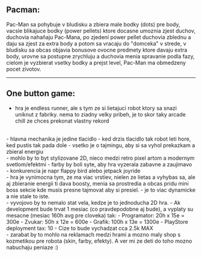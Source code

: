 ## Pacman:

Pac-Man sa pohybuje v bludisku a zbiera male bodky (dots) pre body, vacsie blikajuce bodky (power pellets) ktore docasne umoznia zjest duchov, duchovia nahaňaju Pac-Mana, po zjedení power pellet duchovia zblednu a daju sa zjest za extra body a potom sa vracaju do "domceka" v strede, v bludisku sa obcas objavia bonusove ovocne predmety ktore davaju extra body, urovne sa postupne zrychluju a duchovia menia spravanie podla fazy, cielom je vyzbierat vsetky bodky a prejst level, Pac-Man ma obmedzeny pocet zivotov.

---

## One button game:

- hra je endless runner, ale s tym ze si lietajuci robot ktory sa snazi uniknut z fabriky. nema to ziadny velky pribeh, je to skor taky arcade chill ze chces prekonat vlastny rekord
<br>
- hlavna mechanika je jedine tlacidlo
  - ked drzis tlacidlo tak robot leti hore, ked pustis tak pada dole
  - vsetko je o tajmingu, aby si sa vyhol prekazkam a zbieral energiu
<br>
- mohlo by to byt stylizovane 2D, nieco medzi retro pixel artom a modernym svetlom/efektmi
  - farby by boli syte, aby hra vyzerala zabavne a zaujimavo
<br>
- konkurencia je napr flappy bird alebo jetpack joyride
<br>
- hra je vynimocna tym, ze ma viac vrstiev, nielen ze lietas a vyhybas sa, ale aj zbieranie energii ti dava boosty, menia sa prostredia a obcas pridu mini boss sekcie kde musis presne tajmovat aby si presiel.
  - je to viac dynamicke a nie stale to iste.
<br>
- vyvojovo by to nemalo stat vela, kedze je to jednoducha 2D hra.
  - Ak development bude trvat 1 mesiac (co pravdepodobne aj bude), a vyplaty su mesacne (mesiac 160h avg pre cloveka) tak:
    - Programator: 20h x 15e = 300e
    - Zvukar: 50h x 12e = 600e
    - Grafik: 100h x 13e = 1300e
    - PlayStore deployment tax: 10
    - Cize to bude vychadzat cca 2.5k MAX
<br>
- zarabat by to mohlo na reklamach medzi hrami a mozno maly shop s kozmetikou pre robota (skin, farby, efekty). A ver mi ze deti do toho mozno nabuchaju peniaze :)